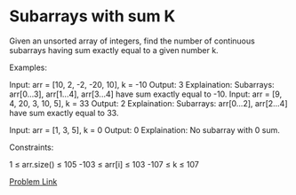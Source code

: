 # Subarrays with sum K

Given an unsorted array of integers, find the number of continuous subarrays having sum exactly equal to a given number k.

Examples:

Input: arr = [10, 2, -2, -20, 10], k = -10
Output: 3
Explaination: Subarrays: arr[0...3], arr[1...4], arr[3...4] have sum exactly equal to -10.
Input: arr = [9, 4, 20, 3, 10, 5], k = 33
Output: 2
Explaination: Subarrays: arr[0...2], arr[2...4] have sum exactly equal to 33.

Input: arr = [1, 3, 5], k = 0
Output: 0
Explaination: No subarray with 0 sum.

Constraints:

1 ≤ arr.size() ≤ 105
-103 ≤ arr[i] ≤ 103
-107 ≤ k ≤ 107

[Problem Link](https://www.geeksforgeeks.org/problems/subarrays-with-sum-k/1)